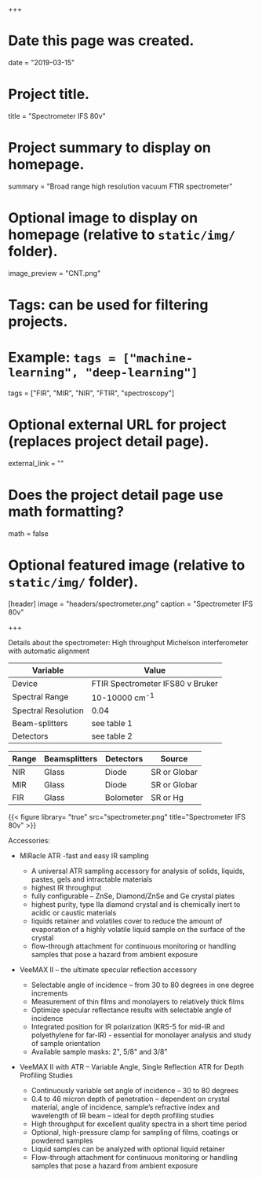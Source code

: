+++
# Date this page was created.
date = "2019-03-15"

# Project title.
title = "Spectrometer IFS 80v"

# Project summary to display on homepage.
summary = "Broad range high resolution vacuum FTIR spectrometer"

# Optional image to display on homepage (relative to `static/img/` folder).
image_preview = "CNT.png"

# Tags: can be used for filtering projects.
# Example: `tags = ["machine-learning", "deep-learning"]`
tags = ["FIR", "MIR", "NIR", "FTIR", "spectroscopy"]

# Optional external URL for project (replaces project detail page).
external_link = ""

# Does the project detail page use math formatting?
math = false

# Optional featured image (relative to `static/img/` folder).
 [header]
 image = "headers/spectrometer.png"
 caption = "Spectrometer IFS 80v"

+++

Details about the spectrometer:
High throughput Michelson interferometer with automatic alignment



|  Variable | Value |
| --- | --- |
|  Device | FTIR Spectrometer IFS80 v Bruker |
|  Spectral Range | 10-10000 cm<sup>-1</sup> |
|  Spectral Resolution | 0.04 |
|  Beam-splitters | see table 1 |
|  Detectors |see table 2|



|  Range | Beamsplitters | Detectors | Source|
| --- | --- |  --- | --- |
|  NIR | Glass | Diode | SR or Globar |
|  MIR | Glass | Diode | SR or Globar |
|  FIR | Glass | Bolometer | SR or Hg|

{{< figure library= "true" src="spectrometer.png" title="Spectrometer IFS 80v" >}}

Accessories:

- MIRacle ATR -fast and easy IR sampling
  - A universal ATR sampling accessory for analysis of solids, liquids, pastes, gels and intractable materials
  - highest IR throughput 
  - fully configurable – ZnSe, Diamond/ZnSe and Ge crystal plates 
  - highest purity, type IIa diamond crystal and is chemically inert to acidic or caustic materials
  - liquids retainer and volatiles cover to reduce the amount  of evaporation of a highly volatile liquid sample on the surface of  the crystal
  - flow-through attachment for continuous monitoring or handling samples that pose a hazard from ambient exposure
  
- VeeMAX II – the ultimate specular reflection accessory
  - Selectable angle of incidence – from 30 to 80 degrees in one degree increments
  - Measurement of thin films and  monolayers to relatively thick films
  - Optimize specular reflectance results with selectable angle of incidence
  - Integrated position for IR polarization (KRS-5 for mid-IR and polyethylene for far-IR) - essential for monolayer analysis and study of sample orientation 
  - Available sample masks: 2", 5/8" and 3/8"

- VeeMAX II with ATR – Variable Angle, Single Reflection ATR for Depth Profiling Studies
  - Continuously variable set angle of incidence – 30 to 80 degrees
  - 0.4 to 46 micron depth of penetration – dependent on crystal material, angle of incidence, sample’s refractive index and wavelength of IR beam – ideal for depth profiling studies
  - High throughput for excellent quality spectra in a short time period
  - Optional, high-pressure clamp for sampling of films, coatings or powdered samples
  - Liquid samples can be analyzed with optional liquid retainer
  - Flow-through attachment for continuous monitoring or handling samples that pose a hazard from ambient  exposure


